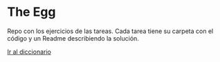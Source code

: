 # The Egg
Repo con los ejercicios de las tareas. Cada tarea tiene su carpeta con el código y un Readme describiendo la solución.

[Ir al diccionario](https://www.notion.so/5f0d36e27bb448149f07eca7ee5c2b49?v=3123ca19b70f451eb6e33877298a446f)
